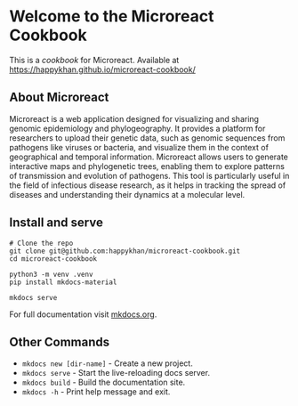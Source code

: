 # Welcome to the Microreact Cookbook

This is a *cookbook* for Microreact. Available at https://happykhan.github.io/microreact-cookbook/ 


## About Microreact 

Microreact is a web application designed for visualizing and sharing genomic epidemiology and phylogeography. It provides a platform for researchers to upload their genetic data, such as genomic sequences from pathogens like viruses or bacteria, and visualize them in the context of geographical and temporal information. Microreact allows users to generate interactive maps and phylogenetic trees, enabling them to explore patterns of transmission and evolution of pathogens. This tool is particularly useful in the field of infectious disease research, as it helps in tracking the spread of diseases and understanding their dynamics at a molecular level.

## Install and serve
```
# Clone the repo
git clone git@github.com:happykhan/microreact-cookbook.git
cd microreact-cookbook

python3 -m venv .venv
pip install mkdocs-material

mkdocs serve
```

For full documentation visit [mkdocs.org](https://www.mkdocs.org).

## Other Commands

* `mkdocs new [dir-name]` - Create a new project.
* `mkdocs serve` - Start the live-reloading docs server.
* `mkdocs build` - Build the documentation site.
* `mkdocs -h` - Print help message and exit.

